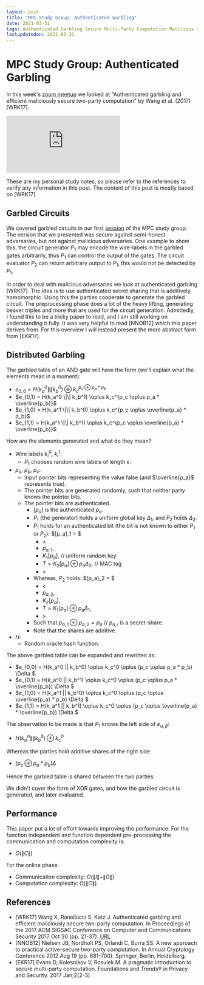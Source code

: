 ```yaml
---
layout: post
title: "MPC Study Group: Authenticated Garbling"
date: 2021-03-31
tags: Authenticated Garbling Secure Multi-Party Computation Malicious Zoom
lastupdatedon: 2021-03-31
---
```


<script type="text/x-mathjax-config">
MathJax.Hub.Config({
tex2jax: {
  skipTags: ['script', 'noscript', 'style', 'textarea', 'pre'],
  inlineMath: [['$','$']]
}
});
</script>
<script type="text/javascript" src="https://cdnjs.cloudflare.com/ajax/libs/mathjax/2.7.1/MathJax.js?config=TeX-AMS-MML_HTMLorMML"></script>

# MPC Study Group: Authenticated Garbling

In this week's [zoom meetup](zoom-secure-multi-party-computation-study-group) we looked at "Authenticated garbling and efficient maliciously secure two-party computation" by Wang et al. (2017) [WRK17].

<div class="youtube-container">
<iframe src="https://www.youtube.com/embed/uDEQkB1Is-k" frameborder="0" allow="accelerometer; autoplay; clipboard-write; encrypted-media; gyroscope; picture-in-picture" allowfullscreen class="youtube-iframe"></iframe>
</div>

These are my personal study notes, so please refer to the references to verify any information in this post.
The content of this post is mostly based on [WRK17].

## Garbled Circuits
We covered garbled circuits in our first [session](yaos-garbled-circuits) of the MPC study group.
The version that we presented was secure against semi-honest adversaries, but not against malicious adversaries.
One example to show this, the circuit generator $P_1$ may encode the wire-labels in the garbled gates arbitrarily, thus $P_1$ can control the output of the gates.
The circuit evaluator $P_2$ can return arbitrary output to $P_1$, this would not be detected by $P_1$.

In order to deal with malicious adversaries we look at authenticated garbling [WRK17].
The idea is to use authenticated secret sharing that is additively homomorphic.
Using this the parties cooperate to generate the garbled circuit.
The preprocessing phase does a lot of the heavy lifting, generating beaver triples and more that are used for the circuit generation.
Admittedly, I found this to be a tricky paper to read, and I am still working on understanding it fully.
It was very helpful to read [NNOB12] which this paper derives from.
For this overview I will instead present the more abstract form from [EKR17].

## Distributed Garbling
The garbled table of an AND gate will have the form (we'll explain what the elements mean in a moment):
* $e_{0,0} = H(k_a^0 \|\| k_b^0) \oplus k_c^{p_c \oplus p_a * p_b}$
* $e_{0,1} = H(k_a^0 \|\| k_b^1) \oplus k_c^{p_c \oplus p_a * \overline{p_b}}$
* $e_{1,0} = H(k_a^1 \|\| k_b^0) \oplus k_c^{p_c \oplus \overline{p_a} * p_b}$
* $e_{1,1} = H(k_a^1 \|\| k_b^1) \oplus k_c^{p_c \oplus \overline{p_a} * \overline{p_b}}$

How are the elements generated and what do they mean?
* Wire labels $k_i^0$, $k_i^1$:
  * $P_1$ chooses random wire labels of length $\kappa$.
* $p_a$, $p_b$, $p_c$:
  * Input pointer bits representing the value false (and $\overline{p_a}$ represents true).
  * The pointer bits are generated randomly, such that neither party knows the pointer bits.
  * The pointer bits are authenticated.
    * $[p_a]$ is the authenticated $p_a$.
    * $P_1$ (the generator) holds a uniform global key $\Delta _1$, and $P_2$ holds $\Delta _2$.
    * $P_1$ holds for an authenticated bit (the bit is not known to either $P_1$ or $P_2$): $[p_a]_1 = $
      * $<$
      * $p_{a, 1},$
      * $K_1[p_a],$ // uniform random key
      * $T = K_2[p_a] \oplus p_a \Delta _2,$ // MAC tag
      * $>$
    * Whereas, $P_2$ holds: $[p_a]_2 = $
      * $<$
      * $p_{a, 2},$
      * $K_2[p_a],$
      * $T = K_1[p_a] \oplus p_a \Delta _1,$
      * $>$
    * Such that $p_{a, 1} \oplus p_{a, 2} = p_a$  // $p_{a, i}$ is a secret-share.
    * Note that the shares are additive.
* $H$:
  * Random oracle hash function.

The above garbled table can be expanded and rewritten as:
* $e_{0,0} = H(k_a^0 \|\| k_b^0) \oplus k_c^0 \oplus (p_c \oplus p_a * p_b) \Delta $
* $e_{0,1} = H(k_a^0 \|\| k_b^1) \oplus k_c^0 \oplus (p_c \oplus p_a * \overline{p_b}) \Delta $
* $e_{1,0} = H(k_a^1 \|\| k_b^0) \oplus k_c^0 \oplus (p_c \oplus \overline{p_a} * p_b) \Delta $
* $e_{1,1} = H(k_a^1 \|\| k_b^1) \oplus k_c^0 \oplus (p_c \oplus \overline{p_a} * \overline{p_b}) \Delta $

The observation to be made is that $P_1$ knows the left side of $e_{\alpha, \beta}$:
* $H(k_a^\alpha \|\| k_b^\beta) \oplus k_c^0$

Whereas the parties hold additive shares of the right side:
* $(p_c \oplus p_a * p_b) \Delta$

Hence the garbled table is shared between the two parties.

We didn't cover the form of XOR gates, and how the garbled circuit is generated, and later evaluated.

## Performance
This paper put a lot of effort towards improving the performance.
For the function independent and function dependent pre-processing the communication and computation complexity is:
* $O(\|C\|)$

For the online phase:
* Communication complexity: $O(\|I\| + \|O\|)$
* Computation complexity: $O(\|C\|)$

## References
* [WRK17] Wang X, Ranellucci S, Katz J. Authenticated garbling and efficient maliciously secure two-party computation. In Proceedings of the 2017 ACM SIGSAC Conference on Computer and Communications Security 2017 Oct 30 (pp. 21-37). [URL](https://eprint.iacr.org/2017/030)
* [NNOB12] Nielsen JB, Nordholt PS, Orlandi C, Burra SS. A new approach to practical active-secure two-party computation. In Annual Cryptology Conference 2012 Aug 19 (pp. 681-700). Springer, Berlin, Heidelberg.
* [EKR17] Evans D, Kolesnikov V, Rosulek M. A pragmatic introduction to secure multi-party computation. Foundations and Trends® in Privacy and Security. 2017 Jan;2(2-3).
